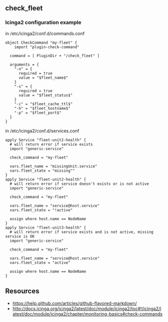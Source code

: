 ## check_fleet

### Icinga2 configuration example

in /etc/icinga2/conf.d/commands.conf

    object CheckCommand "my-fleet" {
        import "plugin-check-command"
    
      command = [ PluginDir + "/check_fleet" ]
    
      arguments = {
        "-n" = {
          required = true
          value = "$fleet_name$"
        }
        "-s" = {
          required = true
          value = "$fleet_status$"
        }
        "-c" = "$fleet_cache_ttl$"
        "-h" = "$fleet_hostname$"
        "-p" = "$fleet_port$"
      }
    }



in /etc/icinga2/conf.d/services.conf
    
    apply Service "fleet-unit2-health" {
      # will return error if service exists
      import "generic-service"
    
      check_command = "my-fleet"
    
      vars.fleet_name = "missingUnit.service"
      vars.fleet_state = "missing""
    }
    apply Service "fleet-unit2-health" {
      # will return error if service doesn't exists or is not active 
      import "generic-service"
    
      check_command = "my-fleet"
    
      vars.fleet_name = "service@host.service"
      vars.fleet_state = "!active"
    
      assign where host.name == NodeName
    }
    apply Service "fleet-unit3-health" {
      # will return error if service exists and is not active, missing service is OK 
      import "generic-service"
    
      check_command = "my-fleet"
    
      vars.fleet_name = "service@host.service"
      vars.fleet_state = "active"
    
      assign where host.name == NodeName
    }


## Resources

* https://help.github.com/articles/github-flavored-markdown/
* http://docs.icinga.org/icinga2/latest/doc/module/icinga2/toc#!/icinga2/latest/doc/module/icinga2/chapter/monitoring-basics#check-commands
